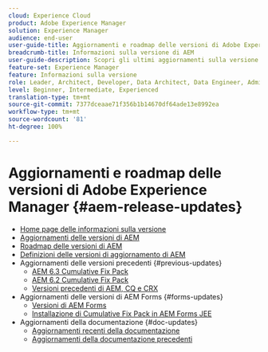 ```yaml
---
cloud: Experience Cloud
product: Adobe Experience Manager
solution: Experience Manager
audience: end-user
user-guide-title: Aggiornamenti e roadmap delle versioni di Adobe Experience Manager
breadcrumb-title: Informazioni sulla versione di AEM
user-guide-description: Scopri gli ultimi aggiornamenti sulla versione di AEM.
feature-set: Experience Manager
feature: Informazioni sulla versione
role: Leader, Architect, Developer, Data Architect, Data Engineer, Administrator, Business Practitioner
level: Beginner, Intermediate, Experienced
translation-type: tm+mt
source-git-commit: 7377dceaae71f356b1b14670df64ade13e8992ea
workflow-type: tm+mt
source-wordcount: '81'
ht-degree: 100%

---
```



# Aggiornamenti e roadmap delle versioni di Adobe Experience Manager {#aem-release-updates}

+ [Home page delle informazioni sulla versione](home.md)
+ [Aggiornamenti delle versioni di AEM](aem-releases-updates.md)
+ [Roadmap delle versioni di AEM](update-releases-roadmap.md)
+ [Definizioni delle versioni di aggiornamento di AEM](update-release-vehicle-definitions.md)
+ Aggiornamenti delle versioni precedenti {#previous-updates}
   + [AEM 6.3 Cumulative Fix Pack](release-notes-aem-6-3-cumulative-fix-pack.md)
   + [AEM 6.2 Cumulative Fix Pack](release-notes-aem-6-2-cumulative-fix-pack.md)
   + [Versioni precedenti di AEM, CQ e CRX](aem-previous-versions.md)
+ Aggiornamenti delle versioni di AEM Forms {#forms-updates}
   + [Versioni di AEM Forms](aem-forms-releases.md)
   + [Installazione di Cumulative Fix Pack in AEM Forms JEE](install-cfp-aem-forms-jee.md)
+ Aggiornamenti della documentazione {#doc-updates}
   + [Aggiornamenti recenti della documentazione](documentation-updates.md)
   + [Aggiornamenti della documentazione precedenti](previous-documentation-updates.md)
